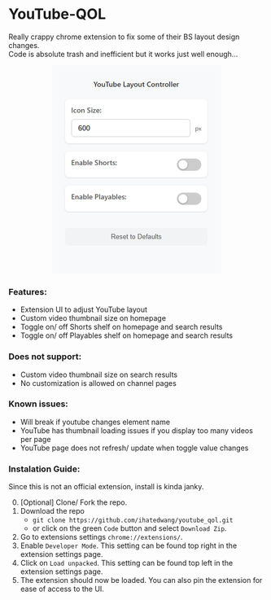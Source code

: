 # YouTube-QOL

Really crappy chrome extension to fix some of their BS layout design changes.<br />Code is absolute trash and inefficient but it works just well enough...

<p align="center">
    <img src="image.png" alt="image of extension UI"/>
</p>

### Features:

- Extension UI to adjust YouTube layout
- Custom video thumbnail size on homepage
- Toggle on/ off Shorts shelf on homepage and search results
- Toggle on/ off Playables shelf on homepage and search results

### Does not support:

- Custom video thumbnail size on search results
- No customization is allowed on channel pages

### Known issues:

- Will break if youtube changes element name
- YouTube has thumbnail loading issues if you display too many videos per page
- YouTube page does not refresh/ update when toggle value changes

### Instalation Guide:
Since this is not an official extension, install is kinda janky.

0. [Optional] Clone/ Fork the repo. 
1. Download the repo
    - `git clone https://github.com/ihatedwang/youtube_qol.git`
    - or click on the green `Code` button and select `Download Zip`.
2. Go to extensions settings `chrome://extensions/`.
3. Enable `Developer Mode`. This setting can be found top right in the extension settings page.
4. Click on `Load unpacked`. This setting can be found top left in the extension settings page.
5. The extension should now be loaded. You can also pin the extension for ease of access to the UI.